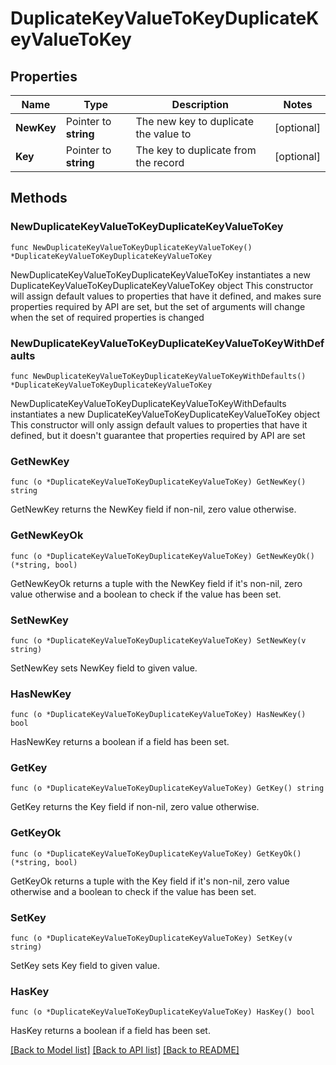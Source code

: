 # DuplicateKeyValueToKeyDuplicateKeyValueToKey

## Properties

Name | Type | Description | Notes
------------ | ------------- | ------------- | -------------
**NewKey** | Pointer to **string** | The new key to duplicate the value to | [optional] 
**Key** | Pointer to **string** | The key to duplicate from the record | [optional] 

## Methods

### NewDuplicateKeyValueToKeyDuplicateKeyValueToKey

`func NewDuplicateKeyValueToKeyDuplicateKeyValueToKey() *DuplicateKeyValueToKeyDuplicateKeyValueToKey`

NewDuplicateKeyValueToKeyDuplicateKeyValueToKey instantiates a new DuplicateKeyValueToKeyDuplicateKeyValueToKey object
This constructor will assign default values to properties that have it defined,
and makes sure properties required by API are set, but the set of arguments
will change when the set of required properties is changed

### NewDuplicateKeyValueToKeyDuplicateKeyValueToKeyWithDefaults

`func NewDuplicateKeyValueToKeyDuplicateKeyValueToKeyWithDefaults() *DuplicateKeyValueToKeyDuplicateKeyValueToKey`

NewDuplicateKeyValueToKeyDuplicateKeyValueToKeyWithDefaults instantiates a new DuplicateKeyValueToKeyDuplicateKeyValueToKey object
This constructor will only assign default values to properties that have it defined,
but it doesn't guarantee that properties required by API are set

### GetNewKey

`func (o *DuplicateKeyValueToKeyDuplicateKeyValueToKey) GetNewKey() string`

GetNewKey returns the NewKey field if non-nil, zero value otherwise.

### GetNewKeyOk

`func (o *DuplicateKeyValueToKeyDuplicateKeyValueToKey) GetNewKeyOk() (*string, bool)`

GetNewKeyOk returns a tuple with the NewKey field if it's non-nil, zero value otherwise
and a boolean to check if the value has been set.

### SetNewKey

`func (o *DuplicateKeyValueToKeyDuplicateKeyValueToKey) SetNewKey(v string)`

SetNewKey sets NewKey field to given value.

### HasNewKey

`func (o *DuplicateKeyValueToKeyDuplicateKeyValueToKey) HasNewKey() bool`

HasNewKey returns a boolean if a field has been set.

### GetKey

`func (o *DuplicateKeyValueToKeyDuplicateKeyValueToKey) GetKey() string`

GetKey returns the Key field if non-nil, zero value otherwise.

### GetKeyOk

`func (o *DuplicateKeyValueToKeyDuplicateKeyValueToKey) GetKeyOk() (*string, bool)`

GetKeyOk returns a tuple with the Key field if it's non-nil, zero value otherwise
and a boolean to check if the value has been set.

### SetKey

`func (o *DuplicateKeyValueToKeyDuplicateKeyValueToKey) SetKey(v string)`

SetKey sets Key field to given value.

### HasKey

`func (o *DuplicateKeyValueToKeyDuplicateKeyValueToKey) HasKey() bool`

HasKey returns a boolean if a field has been set.


[[Back to Model list]](../README.md#documentation-for-models) [[Back to API list]](../README.md#documentation-for-api-endpoints) [[Back to README]](../README.md)



